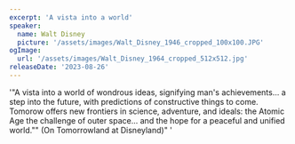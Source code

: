 ```yaml
---
excerpt: 'A vista into a world'
speaker:
  name: Walt Disney
  picture: '/assets/images/Walt_Disney_1946_cropped_100x100.JPG'
ogImage:
  url: '/assets/images/Walt_Disney_1964_cropped_512x512.jpg'
releaseDate: '2023-08-26'
---
```


'"A vista into a world of wondrous ideas, signifying man's achievements… a step into the future, with predictions of constructive things to come. Tomorow offers new frontiers in science, adventure, and ideals: the Atomic Age the challenge of outer space... and the hope for a peaceful and unified world."" (On Tomorrowland at Disneyland)"'
